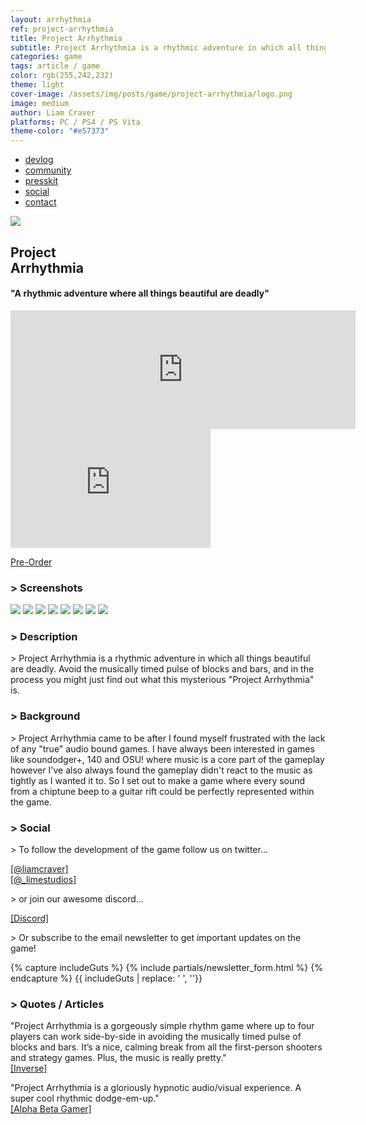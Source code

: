 ```yaml
---
layout: arrhythmia
ref: project-arrhythmia
title: Project Arrhythmia
subtitle: Project Arrhythmia is a rhythmic adventure in which all things beautiful are deadly.
categories: game
tags: article / game
color: rgb(255,242,232)
theme: light
cover-image: /assets/img/posts/game/project-arrhythmia/logo.png
image: medium
author: Liam Craver
platforms: PC / PS4 / PS Vita
theme-color: "#e57373"
---
```


<nav class="arrhythmia_top">
  <ul>
    <a href="http://steamcommunity.com/games/440310/announcements/"><li>devlog</li></a>
    <a href="http://discord.gg/projectarrhythmia"><li>community</li></a>
    <a href="/page/presskit/#ProjectArrhythmia"><li>presskit</li></a>
    <a href="/game/project-arrhythmia/#social"><li>social</li></a>
    <a href="/page/contact/"><li>contact</li></a>
  </ul>
</nav>

<div class="logo">
  <img src="/assets/img/posts/game/project-arrhythmia/logo.png"/>
  <h2>Project <br> Arrhythmia</h2>
  <h4 class="quote">"A rhythmic adventure where all things beautiful are deadly"</h4>
</div>

<div class="trailer">
  <div class="flex-video" onclick='this.innerHTML = "<iframe src=\"https://www.youtube.com/embed/YtbFFBR9Z-E?rel=0&amp;showinfo=0&amp;autoplay=1\" frameborder=\"0\" allowfullscreen></iframe>"'>
    <div class="play-button"></div>
  </div>
</div>

<div class="preorder">
  <div class="steam">
  <iframe src="http://store.steampowered.com/widget/440310/" frameborder="0" width="552" height="190"></iframe>
  </div>

  <div class="steam small">
  <iframe src="http://store.steampowered.com/widget/440310/" frameborder="0" width="320" height="190"></iframe>
  </div>

  <!-- <div class="itch">
  <iframe frameborder="0" src="https://itch.io/embed/21241?linkback=true&amp;bg_color=ffffff&amp;fg_color=222222&amp;link_color=fa5c5c&amp;border_color=bebebe" width="552" height="167"></iframe>
  </div> -->

  <!--<div class="itch small">
  <iframe frameborder="0" src="https://itch.io/embed/21241?linkback=true&amp;bg_color=ffffff&amp;fg_color=222222&amp;link_color=fa5c5c&amp;border_color=bebebe" width="320" height="167"></iframe>
  </div>-->

  <a href="https://limestudios.itch.io/project-arrhythmia" class="arrhythmia-button">Pre-Order</a>
</div>

<h3>> Screenshots</h3>

<div class="image-wrapper">
  <a class="float medium border" href="/assets/img/posts/game/project-arrhythmia/screenshots/1.png"><img src="/assets/img/posts/game/project-arrhythmia/screenshots/1.png"/></a>
  <a class="float medium border" href="/assets/img/posts/game/project-arrhythmia/screenshots_2/screenshots (4).png"><img src="/assets/img/posts/game/project-arrhythmia/screenshots_2/screenshots (4).png"/></a>
  <a class="float medium border" href="/assets/img/posts/game/project-arrhythmia/screenshots/3.png"><img src="/assets/img/posts/game/project-arrhythmia/screenshots/3.png"/></a>
  <a class="float medium border" href="/assets/img/posts/game/project-arrhythmia/screenshots/4.png"><img src="/assets/img/posts/game/project-arrhythmia/screenshots/4.png"/></a>
  <a class="float medium border" href="/assets/img/posts/game/project-arrhythmia/screenshots/5.png"><img src="/assets/img/posts/game/project-arrhythmia/screenshots/5.png"/></a>
  <a class="float medium border" href="/assets/img/posts/game/project-arrhythmia/screenshots/6.png"><img src="/assets/img/posts/game/project-arrhythmia/screenshots/6.png"/></a>
  <a class="float medium border" href="/assets/img/posts/game/project-arrhythmia/screenshots/7.png"><img src="/assets/img/posts/game/project-arrhythmia/screenshots/7.png"/></a>
  <a class="float medium border" href="/assets/img/posts/game/project-arrhythmia/screenshots/8.png"><img src="/assets/img/posts/game/project-arrhythmia/screenshots/8.png"/></a>
</div>

<h3>> Description</h3>
<p>> Project Arrhythmia is a rhythmic adventure in which all things beautiful are deadly. Avoid the musically timed pulse of blocks and bars, and in the process you might just find out what this mysterious "Project Arrhythmia" is.</p>

<!--<h3>> Planned Features</h3>
  <p>
  \> Single Player Story Mode <br>
  \> Multiplayer Party Mode <br>
  \> Fantastic Soundtrack <br>
  \> Hard and Addicting Gameplay <br>
  \> Level Editor
  </p>-->

<h3>> Background</h3>
<p>> Project Arrhythmia came to be after I found myself frustrated with the lack of any "true" audio bound games. I have always been interested in games like soundodger+, 140 and OSU! where music is a core part of the gameplay however I've also always found the gameplay didn't react to the music as tightly as I wanted it to. So I set out to make a game where every sound from a chiptune beep to a guitar rift could be perfectly represented within the game.</p>

<h3 id="social">> Social</h3>
<p>> To follow the development of the game follow us on twitter...</p>
<p class="social">
  <a class="arrhythmia-button twitter" href="http://twitter.com/liamcraver">[@liamcraver]</a>
  <br>
  <a class="arrhythmia-button twitter" href="http://twitter.com/_limestudios">[@_limestudios]</a>
</p>
<p>> or join our awesome discord...</p>
<p class="social">
  <a class="arrhythmia-button discord" href="https://discord.gg/U3cS4">[Discord]</a>
</p>
<p>> Or subscribe to the email newsletter to get important updates on the game!</p>

{% capture includeGuts %}
{% include partials/newsletter_form.html %}
{% endcapture %}
{{ includeGuts | replace: '    ', ''}}

<h3>> Quotes /  Articles</h3>

<div class="quotes">

<p class="quote">
<span>"Project Arrhythmia is a gorgeously simple rhythm game where up to four players can work side-by-side in avoiding the musically timed pulse of blocks and bars. It’s a nice, calming break from all the first-person shooters and strategy games. Plus, the music is really pretty."</span></br>
<a class="arrhythmia-button" href="https://www.inverse.com/article/25850-upcoming-multiplayer-games-state-of-decay-ghost-reco">[Inverse]</a>
</p>

<p class="quote">
<span>"Project Arrhythmia is a gloriously hypnotic audio/visual experience. A super cool rhythmic dodge-em-up."</span></br>
<a class="arrhythmia-button" href="https://www.alphabetagamer.com/project-arrhythmia-alpha-download/">[Alpha Beta Gamer]</a>
</p>

<!-- <p class="quote">
<span>An interview with Liam Craver about working on Project Arrhythmia.</span></br>
<a class="arrhythmia-button" href="http://www.thecolabit.com/2016/05/14/project-arrhythmia-and-its-awesome-music/">[TheColaBit]</a>
</p> -->

<p class="quote">
 
</p>

</div>

<!--<h3>> Awards</h3>-->

<!--<h3>> Presskits</h3>
<p class="social">
  <a class="arrhythmia-button" href="/page/presskit/#ProjectArrhythmia">[Project Arrhythmia]</a>
  <br>
  <a class="arrhythmia-button" href="/page/presskit/#LimeStudios">[Lime Studios]</a>
</p>-->
